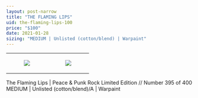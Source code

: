 ```yaml
---
layout: post-narrow
title: "THE FLAMING LIPS"
uid: the-flaming-lips-100
price: "$100"
date: 2021-01-28
sizing: "MEDIUM | Unlisted (cotton/blend) | Warpaint"
---
```




<table style="width:100%;"><tr><td style="vertical-align:top;">
      <figure class="tmblr-full" data-orig-height="2048" data-orig-width="1365" data-orig-src="https://concertshirts.netlify.app/shirts/0481/0481-01.jpg"><img src="https://64.media.tumblr.com/0ce04925ba3b974f348f9a6ecfe54365/febb025f5b715862-40/s540x810/e312437d4676a4723fe00554a9f0d3af1a3b73d2.jpg" data-orig-height="2048" data-orig-width="1365" data-orig-src="https://concertshirts.netlify.app/shirts/0481/0481-01.jpg"/></figure></td>
    <td style="vertical-align:top;">
      <figure class="tmblr-full" data-orig-height="2048" data-orig-width="1365" data-orig-src="https://concertshirts.netlify.app/shirts/0481/0481-02.jpg"><img src="https://64.media.tumblr.com/a69a34f95eb8ea87ad9519bd2ac0e5f0/febb025f5b715862-8f/s540x810/3fdc9b4ab3b6e24d9c7c8d551e880ce548b4eb59.jpg" data-orig-height="2048" data-orig-width="1365" data-orig-src="https://concertshirts.netlify.app/shirts/0481/0481-02.jpg"/></figure></td>
  </tr></table><p>
  The Flaming Lips | Peace &amp; Punk Rock Limited Edition // Number 395 of 400<br/>MEDIUM | Unlisted (cotton/blend)/A | Warpaint
</p>
